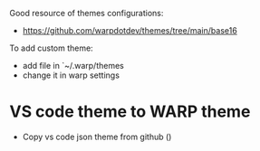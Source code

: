 

Good resource of themes configurations:
- https://github.com/warpdotdev/themes/tree/main/base16


To add custom theme:
- add file in `~/.warp/themes
- change it in warp settings



# VS code theme to WARP theme 

- Copy vs code json theme from github ()  

